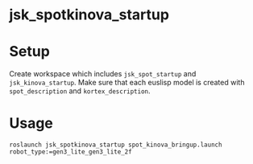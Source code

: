 jsk_spotkinova_startup
======================

# Setup
Create workspace which includes `jsk_spot_startup` and `jsk_kinova_startup`.
Make sure that each euslisp model is created with `spot_description` and `kortex_description`.

# Usage
```
roslaunch jsk_spotkinova_startup spot_kinova_bringup.launch robot_type:=gen3_lite_gen3_lite_2f
```
